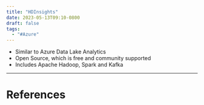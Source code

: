 ```yaml
---
title: "HDInsights"
date: 2023-05-13T09:10-0800
draft: false
tags: 
  - "#Azure"
---
```


- Similar to Azure Data Lake Analytics
- Open Source, which is free and community supported
- Includes Apache Hadoop, Spark and Kafka

---
# References
